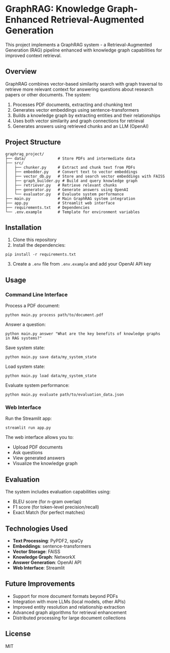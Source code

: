 
# GraphRAG: Knowledge Graph-Enhanced Retrieval-Augmented Generation

This project implements a GraphRAG system - a Retrieval-Augmented Generation (RAG) pipeline enhanced with knowledge graph capabilities for improved context retrieval.

## Overview

GraphRAG combines vector-based similarity search with graph traversal to retrieve more relevant context for answering questions about research papers or other documents. The system:

1. Processes PDF documents, extracting and chunking text
2. Generates vector embeddings using sentence-transformers
3. Builds a knowledge graph by extracting entities and their relationships
4. Uses both vector similarity and graph connections for retrieval
5. Generates answers using retrieved chunks and an LLM (OpenAI)

## Project Structure

```
graphrag_project/
├── data/              # Store PDFs and intermediate data
├── src/
│   ├── chunker.py     # Extract and chunk text from PDFs
│   ├── embedder.py    # Convert text to vector embeddings
│   ├── vector_db.py   # Store and search vector embeddings with FAISS
│   ├── graph_builder.py # Build and query knowledge graph
│   ├── retriever.py   # Retrieve relevant chunks
│   ├── generator.py   # Generate answers using OpenAI
│   └── evaluator.py   # Evaluate system performance
├── main.py            # Main GraphRAG system integration
├── app.py             # Streamlit web interface
├── requirements.txt   # Dependencies
└── .env.example       # Template for environment variables
```

## Installation

1. Clone this repository
2. Install the dependencies:
```
pip install -r requirements.txt
```
3. Create a `.env` file from `.env.example` and add your OpenAI API key

## Usage

### Command Line Interface

Process a PDF document:
```
python main.py process path/to/document.pdf
```

Answer a question:
```
python main.py answer "What are the key benefits of knowledge graphs in RAG systems?"
```

Save system state:
```
python main.py save data/my_system_state
```

Load system state:
```
python main.py load data/my_system_state
```

Evaluate system performance:
```
python main.py evaluate path/to/evaluation_data.json
```

### Web Interface

Run the Streamlit app:
```
streamlit run app.py
```

The web interface allows you to:
- Upload PDF documents
- Ask questions
- View generated answers
- Visualize the knowledge graph

## Evaluation

The system includes evaluation capabilities using:
- BLEU score (for n-gram overlap)
- F1 score (for token-level precision/recall)
- Exact Match (for perfect matches)

## Technologies Used

- **Text Processing**: PyPDF2, spaCy
- **Embeddings**: sentence-transformers
- **Vector Storage**: FAISS
- **Knowledge Graph**: NetworkX
- **Answer Generation**: OpenAI API
- **Web Interface**: Streamlit

## Future Improvements

- Support for more document formats beyond PDFs
- Integration with more LLMs (local models, other APIs)
- Improved entity resolution and relationship extraction
- Advanced graph algorithms for retrieval enhancement
- Distributed processing for large document collections

## License

MIT
